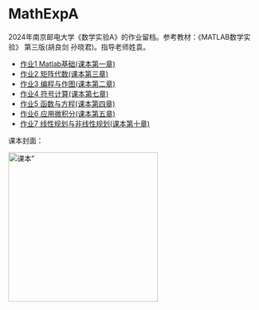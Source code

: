 # MathExpA
2024年南京邮电大学《数学实验A》的作业留档。参考教材：《MATLAB数学实验》 第三版(胡良剑 孙晓君)。指导老师姓袁。

- [作业1 Matlab基础(课本第一章)](https://wang1m.cc/MathExpA/Task1)
- [作业2 矩阵代数(课本第三章)](https://wang1m.cc/MathExpA/Task2)
- [作业3 编程与作图(课本第二章)](https://wang1m.cc/MathExpA/Task3)
- [作业4 符号计算(课本第七章)](https://wang1m.cc/MathExpA/Task4)
- [作业5 函数与方程(课本第四章)](https://wang1m.cc/MathExpA/Task5)
- [作业6 应用微积分(课本第五章)](https://wang1m.cc/MathExpA/Task6)
- [作业7 线性规划与非线性规划(课本第十章)](https://wang1m.cc/MathExpA/Task7)

课本封面：

<img src="https://pic.wang1m.tech/uploads/2404/661e5e8ae688f.png" alt="课本”" style="height:300px;width:auto;">

